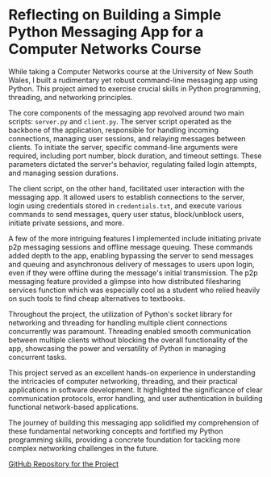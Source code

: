 # Reflecting on Building a Simple Python Messaging App for a Computer Networks Course

While taking a Computer Networks course at the University of New South Wales, I built a rudimentary yet robust command-line messaging app using Python. This project aimed to exercise crucial skills in Python programming, threading, and networking principles.

The core components of the messaging app revolved around two main scripts: `server.py` and `client.py`. The server script operated as the backbone of the application, responsible for handling incoming connections, managing user sessions, and relaying messages between clients. To initiate the server, specific command-line arguments were required, including port number, block duration, and timeout settings. These parameters dictated the server's behavior, regulating failed login attempts, and managing session durations.

The client script, on the other hand, facilitated user interaction with the messaging app. It allowed users to establish connections to the server, login using credentials stored in `credentials.txt`, and execute various commands to send messages, query user status, block/unblock users, initiate private sessions, and more.

A few of the more intriguing features I implemented include initiating private p2p messaging sessions and offline message queuing. These commands added depth to the app, enabling bypassing the server to send messages and queuing and asynchronous delivery of messages to users upon login, even if they were offline during the message's initial transmission. The p2p messaging feature provided a glimpse into how distributed filesharing services function which was especially cool as a student who relied heavily on such tools to find cheap alternatives to textbooks.

Throughout the project, the utilization of Python's socket library for networking and threading for handling multiple client connections concurrently was paramount. Threading enabled smooth communication between multiple clients without blocking the overall functionality of the app, showcasing the power and versatility of Python in managing concurrent tasks.

This project served as an excellent hands-on experience in understanding the intricacies of computer networking, threading, and their practical applications in software development. It highlighted the significance of clear communication protocols, error handling, and user authentication in building functional network-based applications.

The journey of building this messaging app solidified my comprehension of these fundamental networking concepts and fortified my Python programming skills, providing a concrete foundation for tackling more complex networking challenges in the future.

[GitHub Repository for the Project](https://github.com/JoeHeflin/messaging-app)
